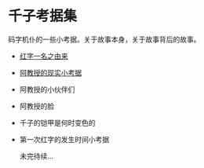 # 千子考据集

码字机仆的一些小考据。关于故事本身，关于故事背后的故事。

- [红字一名之由来](TheRubric.md)
- [阿教授的现实小考据](AhrimanHimself.md)
- 阿教授的小伙伴们 
- 阿教授的脸
- 千子的铠甲是何时变色的
- 第一次红字的发生时间小考据

  未完待续...
